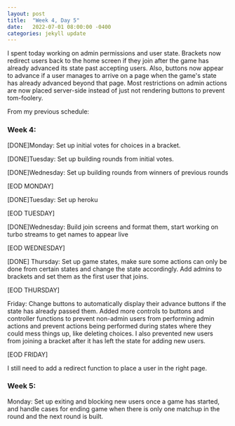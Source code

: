 ```yaml
---
layout: post
title:  "Week 4, Day 5"
date:   2022-07-01 08:00:00 -0400
categories: jekyll update
---
```


I spent today working on admin permissions and user state. Brackets now redirect users back to the home screen if they join after the game has already advanced its state past accepting users. Also, buttons now appear to advance if a user manages to arrive on a page when the game's state has already advanced beyond that page. Most restrictions on admin actions are now placed server-side instead of just not rendering buttons to prevent tom-foolery.

From my previous schedule:

### Week 4:
[DONE]Monday: Set up initial votes for choices in a bracket.

[DONE]Tuesday: Set up building rounds from initial votes.

[DONE]Wednesday: Set up building rounds from winners of previous rounds

[EOD MONDAY]

[DONE]Tuesday: Set up heroku

[EOD TUESDAY]

[DONE]Wednesday: Build join screens and format them, start working on turbo streams to get names to appear live

[EOD WEDNESDAY]

[DONE] Thursday: Set up game states, make sure some actions can only be done from certain states and change the state accordingly. Add admins to brackets and set them as the first user that joins.

[EOD THURSDAY]

Friday: Change buttons to automatically display their advance buttons if the state has already passed them. Added more controls to buttons and controller functions to prevent non-admin users from performing admin actions and prevent actions being performed during states where they could mess things up, like deleting choices. I also prevented new users from joining a bracket after it has left the state for adding new users.

[EOD FRIDAY]

I still need to add a redirect function to place a user in the right page.


### Week 5:

Monday: Set up exiting and blocking new users once a game has started, and handle cases for ending game when there is only one matchup in the round and the next round is built.